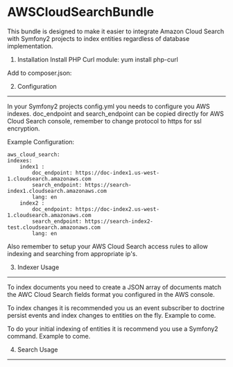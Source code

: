 AWSCloudSearchBundle
====================

This bundle is designed to make it easier to integrate Amazon Cloud Search with Symfony2 projects to index entities regardless of database implementation.


1) Installation
Install PHP Curl module:
    yum install php-curl

Add to composer.json:


2) Configuration
---------------
In your Symfony2 projects config.yml you needs to configure you AWS indexes. 
doc_endpoint and search_endpoint can be copied directly for AWS Cloud Search console, remember to change protocol to https for ssl encryption.

Example Configuration:

	aws_cloud_search: 
    indexes: 
        index1 :
            doc_endpoint: https://doc-index1.us-west-1.cloudsearch.amazonaws.com
            search_endpoint: https://search-index1.cloudsearch.amazonaws.com
            lang: en
        index2 :
            doc_endpoint: https://doc-index2.us-west-1.cloudsearch.amazonaws.com
            search_endpoint: https://search-index2-test.cloudsearch.amazonaws.com
            lang: en

Also remember to setup your AWS Cloud Search access rules to allow indexing and searching from appropriate ip's. 

3) Indexer Usage
--------------
To index documents you need to create a JSON array of documents match the AWC Cloud Search fields format you configured in the AWS console.

To index changes it is recommended you us an event subscriber to doctrine persist events and index changes to entities on the fly.
Example to come.

To do your initial indexing of entities it is recommend you use a Symfony2 command.
Example to come.

4) Search Usage
--------------



